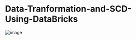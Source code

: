 # Data-Tranformation-and-SCD-Using-DataBricks
![image](https://github.com/user-attachments/assets/8e355f6f-910a-4189-bb2e-27fe13c4cdda)

